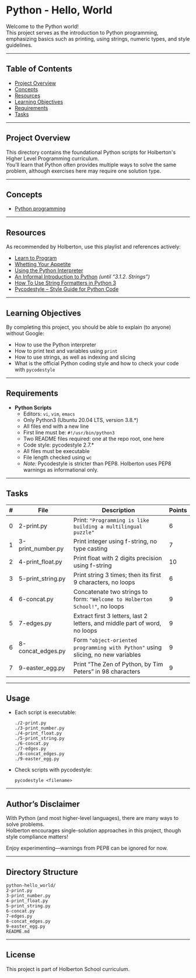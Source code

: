 # Python - Hello, World

Welcome to the Python world!  
This project serves as the introduction to Python programming, emphasizing basics such as printing, using strings, numeric types, and style guidelines.

---

## Table of Contents

- [Project Overview](#project-overview)
- [Concepts](#concepts)
- [Resources](#resources)
- [Learning Objectives](#learning-objectives)
- [Requirements](#requirements)
- [Tasks](#tasks)

---

## Project Overview

This directory contains the foundational Python scripts for Holberton's Higher Level Programming curriculum.  
You’ll learn that Python often provides multiple ways to solve the same problem, although exercises here may require one solution type.

---

## Concepts

- [Python programming](https://intranet.hbtn.io/concepts/896)

---

## Resources

As recommended by Holberton, use this playlist and references actively:
- [Learn to Program](https://intranet.hbtn.io/rltoken/n9ts_nUw1YtCR9BZtGrHdQ)
- [Whetting Your Appetite](https://intranet.hbtn.io/rltoken/9w2S6R8vtwlmQcPg33445w)
- [Using the Python Interpreter](https://intranet.hbtn.io/rltoken/O87tA-o6pQ8HXAl93xxGGA)
- [An Informal Introduction to Python](https://intranet.hbtn.io/rltoken/x1m4AhQ1Vy9eUBaXFLRHPQ) *(until “3.1.2. Strings”)*
- [How To Use String Formatters in Python 3](https://intranet.hbtn.io/rltoken/dd7bIKsC3_0wb3Np_8URUA)
- [Pycodestyle – Style Guide for Python Code](https://intranet.hbtn.io/rltoken/qHCPZY23PoEBaDVce2P0nw)

---

## Learning Objectives

By completing this project, you should be able to explain (to anyone) without Google:
- How to use the Python interpreter
- How to print text and variables using `print`
- How to use strings, as well as indexing and slicing
- What is the official Python coding style and how to check your code with `pycodestyle`

---

## Requirements

- **Python Scripts**
    - Editors: `vi`, `vim`, `emacs`
    - Only Python3 (Ubuntu 20.04 LTS, version 3.8.*)
    - All files end with a new line
    - First line must be: `#!/usr/bin/python3`
    - Two README files required: one at the repo root, one here
    - Code style: pycodestyle 2.7.*
    - All files must be executable
    - File length checked using `wc`
    - *Note:* Pycodestyle is stricter than PEP8. Holberton uses PEP8 warnings as informational only.

---

## Tasks

| # | File                                    | Description                                                                              | Points |
|---|-----------------------------------------|------------------------------------------------------------------------------------------|--------|
| 0 | 2-print.py                              | Print: `"Programming is like building a multilingual puzzle"`                            | 6      |
| 1 | 3-print_number.py                       | Print integer using f-string, no type casting                                            | 7      |
| 2 | 4-print_float.py                        | Print float with 2 digits precision using f-string                                       | 10     |
| 3 | 5-print_string.py                       | Print string 3 times; then its first 9 characters, no loops                              | 6      |
| 4 | 6-concat.py                             | Concatenate two strings to form: `"Welcome to Holberton School!"`, no loops              | 9      |
| 5 | 7-edges.py                              | Extract first 3 letters, last 2 letters, and middle part of word, no loops               | 9      |
| 6 | 8-concat_edges.py                       | Form `"object-oriented programming with Python"` using slicing, no new variables         | 9      |
| 7 | 9-easter_egg.py                         | Print “The Zen of Python, by Tim Peters” in 98 characters                                | 9      |

---

## Usage

- Each script is executable:
    ```
    ./2-print.py
    ./3-print_number.py
    ./4-print_float.py
    ./5-print_string.py
    ./6-concat.py
    ./7-edges.py
    ./8-concat_edges.py
    ./9-easter_egg.py
    ```
- Check scripts with pycodestyle:
    ```
    pycodestyle <filename>
    ```

---

## Author’s Disclaimer

With Python (and most higher-level languages), there are many ways to solve problems.  
Holberton encourages single-solution approaches in this project, though style compliance matters!

Enjoy experimenting—warnings from PEP8 can be ignored for now.

---

## Directory Structure
```
python-hello_world/
2-print.py
3-print_number.py
4-print_float.py
5-print_string.py
6-concat.py
7-edges.py
8-concat_edges.py
9-easter_egg.py
README.md
```

---

## License

This project is part of Holberton School curriculum.
